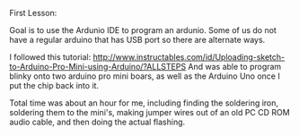 First Lesson:

Goal is to use the Ardunio IDE to program an ardunio.  Some of us do not have a regular arduino that has USB port so there are alternate ways.

I followed this tutorial: http://www.instructables.com/id/Uploading-sketch-to-Arduino-Pro-Mini-using-Arduino/?ALLSTEPS
And was able to program blinky onto two arduino pro mini boars, as well as the Arduino Uno once I put the chip back into it.

Total time was about an hour for me, including finding the soldering iron, soldering them to the mini's, making jumper wires out of
an old PC CD ROM audio cable, and then doing the actual flashing.
